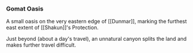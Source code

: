 ### Gomat Oasis

A small oasis on the very eastern edge of [[Dunmar]], marking the furthest east extent of [[Shakun]]'s Protection.

Just beyond (about a day's travel), an unnatural canyon splits the land and makes further travel difficult.


